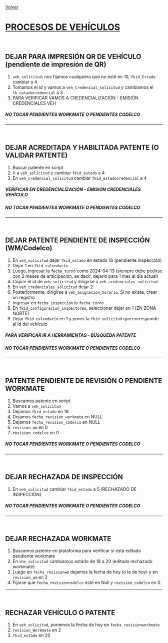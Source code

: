 <link rel="stylesheet" type="text/css" href="../styles.css">
<br>

[Volver](./codelco.md)
<br>

# <u>PROCESOS DE VEHÍCULOS</u>
<br>

## DEJAR PARA IMPRESIÓN QR DE VEHÍCULO (pendiente de impresión de QR)

1. `veh_solicitud`: nos fijamos cualquiera que no esté en 10, `fkid_Estado` cambiar a 4
2. Tomamos el id y vamos a `veh_Credencial_solicitud` y cambiamos el `fk_estadocredencial` a 3
3. PARA VERIFICAR VAMOS A CREDENCIALIZACIÓN - EMISIÓN CREDENCIALES VEH  
##### NO TOCAR PENDIENTES WORKMATE O PENDIENTES CODELCO

---
<br>

## DEJAR ACREDITADA Y HABILITADA PATENTE (O VALIDAR PATENTE)

1. Buscar patente en script
2. Ir a `veh_solicitud` y cambiar `fkid_estado` a 4
3. En `veh_credencial_solicitud` cambiar `fkid_estadocredencial` a 4  
##### VERIFICAR EN CREDENCIALIZACIÓN - EMISIÓN CREDENCIALES VEHÍCULO 
##### NO TOCAR PENDIENTES WORKMATE O PENDIENTES CODELCO

---
<br>

## DEJAR PATENTE PENDIENTE DE INSPECCIÓN (WM/Codelco)

1. En `veh_solicitud` dejar `fkid_estado` en estado 16 (pendiente inspección)
2. Dejar 1 en `fkid_calendario`
3. Luego, ingresar la `fecha_turno` como 2024-04-13 (siempre debe pedirse con 2 meses de anticipación, es decir, dejarlo para 1 mes al día actual)
4. Copiar el id de `veh_solicitud` y dirigirse a `veh_credenciales_solicitud`
5. En `veh_credenciales_solicitud` dejar 2
6. Posteriormente, dirigirse a `veh_asignacion_horario`. Si no existe, crear un registro
7. Ingresar en `fecha_inspeccion` la `fecha_turno`
8. En `fkid_configuracion_inspectores`, seleccionar dejar en 1 (ZN ZONA NORTE)
9. Dejar `fkid_calendario` en 1 y poner la `fkid_solicitud` que corresponde al id del vehículo  
##### PARA VERIFICAR IR A HERRAMIENTAS - BÚSQUEDA PATENTE  
##### NO TOCAR PENDIENTES WORKMATE O PENDIENTES CODELCO

---
<br>

## PATENTE PENDIENTE DE REVISIÓN O PENDIENTE WORKMATE

1. Buscamos patente en script
2. Vamos a `veh_solicitud`
3. Dejamos `fkid_estado` en 18
4. Dejamos `fecha_revision_workmate` en NULL
5. Dejamos `fecha_revision_codelco` en NULL
6. `revision_wm` en 0
7. `revision_codelco` en 0  
##### NO TOCAR PENDIENTES WORKMATE O PENDIENTES CODELCO

---
<br>

## DEJAR RECHAZADA DE INSPECCIÓN

1. En `veh_solicitud` cambiar `fkid_estado` a 5 (RECHAZADO DE INSPECCIÓN)  
##### NO TOCAR PENDIENTES WORKMATE O PENDIENTES CODELCO

---
<br>

## DEJAR RECHAZADA WORKMATE

1. Buscamos patente en plataforma para verificar si está editado pendiente workmate
2. En `vhe_solicitud` cambiamos estado de 18 a 20 (editado rechazado workmate)
3. Luego en `fecha_revisionwm` dejamos la fecha de hoy (o la de hoy) y en `revision_wm` en 2
4. Fijarse que `fecha_revisioncodelco` esté en Null y `revision_codelco` en 0

---
<br>

## RECHAZAR VEHÍCULO O PATENTE

1. En `veh_solicitud`, ponemos la fecha de hoy en `fecha_revisionworkmate`
2. `revision_Workmate` en 2
3. `fkid_estado` en 20
